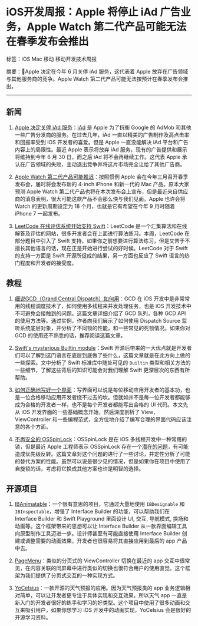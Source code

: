 # iOS开发周报：Apple 将停止 iAd 广告业务，Apple Watch 第二代产品可能无法在春季发布会推出

标签：iOS Mac 移动 移动开发技术周报

摘要：Apple 决定在今年 6 月关停 iAd 服务，这代表着 Apple 放弃在广告领域与其他服务商的竞争。Apple Watch 第二代产品可能无法按预计在春季发布会推出。

---

## 新闻

1. [Apple 决定关停 iAd 服务](https://developer.apple.com/news/?id=01152016a)：[iAd](http://advertising.apple.com) 是 Apple 为了抗衡 Google 的 AdMob 和其他一些广告分发商的服务。在过去几年，iAd 一直以精美的广告制作及高点击率和回报率受到 iOS 开发者的喜爱。但是 Apple 一直没能解决 iAd 平台和广告内容上的局限性。最近 Apple 表示将放弃 iAd 服务，现有的广告提供和展示将维持到今年 6 月 30 日，而之后 iAd 将不会再继续工作。这代表 Apple 承认在广告领域的失败，主动退出竞争并将这片市场完全让给了其他广告商。

2. [Apple Watch 第二代产品可能推迟](http://www.macrumors.com/2016/01/15/apple-watch-2-not-coming-in-march/)：按照惯例 Apple 会在今年三月召开春季发布会，届时将会发布新的 4-inch iPhone 和新一代的 Mac 产品。原本大家预测 Apple Watch 第二代产品也将在本次发布会上宣布，但是最近来自供应商的消息表明，很大可能这款产品不会那么快与我们见面。Apple 也许会将 Watch 的更新周期设定为 18 个月，也就是它有希望在今年 9 月时随着 iPhone 7 一起发布。

3. [LeetCode 在线评估系统开始支持 Swift](https://leetcode.com)：LeetCode 是一个汇集算法和在线解答及评估的网站，很多开发者会在上面进行算法练习。本周，LeetCode 在部分题目中引入了 Swift 支持，如果你之前想要进行算法练习，但是又苦于不擅长其他语言的话，现在正是开始进行尝试的好时候。LeetCode 对于 Swift 的支持一方面是 Swift 开源所促成的结果，另一方面也反应了 Swift 语言的热门程度和开发者的接受度。

## 教程

1. [细说GCD（Grand Central Dispatch）如何用](http://www.jianshu.com/p/fbe6a654604c)：GCD 在 iOS 开发中是非常常用的线程调度技术了，如何使用多线程来并发处理任务，也是 iOS 开发技术中不可避免会接触到的问题。这篇文章详细介绍了 GCD 队列，各种 GCD API 的使用方法等。通过实例，作者向我们展示了如何使用 Dispatch Source 监听系统底层对象，并分析了不同锁的性能，和一些常见的死锁情况。如果你对 GCD 的使用还不熟悉的话，推荐阅读这篇文章。

2. [Swift's mysterious Builtin module](http://ankit.im/swift/2016/01/12/swift-mysterious-builtin-module/)：Swift 开源后带来的一大优点就是开发者们可以了解到这门语言在底层到底做了些什么，这篇文章就是在此方向上做的一些探索。文中分析了 Swift 标准库中随处可见的 `Builtin` 类型和相关方法的一些细节，了解这些背后的知识可能会对我们理解 Swift 更深层次的东西有所帮助。

3. [如何正确地写好一个界面](http://oncenote.com/2015/12/08/How-to-build-UI/)：写界面可以说是每位移动应用开发者的基本功，也是一位合格移动应用开发者绕不过去的坎。但就如并不是每一位开发者都能够成为合格的开发者一样，也不是每个开发者都能写出合格的 UI 代码。本文先从 iOS 开发界面的一些基础概念开始，然后深度剖析了 View，ViewController 和一些编程范式，全方位地介绍了编写合理的界面代码应该注意的各个方面。

4. [不再安全的 OSSpinLock](http://blog.ibireme.com/2016/01/16/spinlock_is_unsafe_in_ios/)：OSSpinLock 是在 iOS 多线程开发中一种常用的锁，但是最近 Apple 工程师表示 OSSpinLock 存在一个[潜在的问题](https://lists.swift.org/pipermail/swift-dev/Week-of-Mon-20151214/000372.html)，有可能造成优先级反转。这篇文章对这个问题的进行了一些讨论，并定性分析了可能的替代方案的性能。虽然可以说是很少见的情况，但是如果你在项目中使用了自旋锁的话，考虑将它换成其他方案也许是明智的选择。

## 开源项目

1. [IBAnimatable](https://github.com/JakeLin/IBAnimatable)：一个很有意思的项目，它通过大量地使用 `IBDesignable` 和 `IBInspectable`，增强了 Interface Builder 的功能，可以帮助我们在 Interface Builder 和 Swift Playground 里面设计 UI, 交互, 导航模式, 换场和动画等。这个框架带来的思想可以让 Interface Builder 从一款界面编辑工具向原型制作工具迈进一步。设计师甚至有可能直接使用 Interface Builder 创建或调整需要的动画效果，开发者也很容易将其直接应用到最后的 app 产品中去。

2. [PageMenu](https://github.com/uacaps/PageMenu)：类似的分页式的 ViewController 切换在最近的 app 交互中很常见，在内容关联的同屏幕中进行类似的切换也很符合用户的使用直觉。这个框架为我们提供了分页式交互的一种实现方式。

3. [YoCelsius](https://github.com/YouXianMing/YoCelsius)：一款开源的天气预报的应用。因为天气预报类的 app 业务逻辑相对简单，可以让开发者更专注于具体实现和交互效果，所以天气 app 一直是新入门的开发者很好的练手和学习的好类型。这个项目中使用了很多动画和交互来吸引用户，如果你想学习 iOS 开发中的动画实现，YoCelsius 会是很好的开源学习资料。
